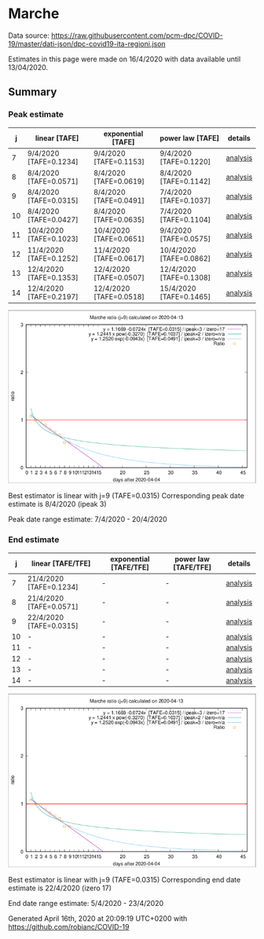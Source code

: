 # Marche


Data source: https://raw.githubusercontent.com/pcm-dpc/COVID-19/master/dati-json/dpc-covid19-ita-regioni.json

Estimates in this page were made on 16/4/2020 with data available until 13/04/2020.


## Summary 

### Peak estimate 
|j|linear [TAFE]|exponential [TAFE]|power law [TAFE]|details|
|---|----|-----------|---------|-------|
|7|9/4/2020 [TAFE=0.1234]|9/4/2020 [TAFE=0.1153]|9/4/2020 [TAFE=0.1220]|[analysis](COVID-19_marche_j7_2020-04-13.md)|
|8|8/4/2020 [TAFE=0.0571]|8/4/2020 [TAFE=0.0619]|8/4/2020 [TAFE=0.1142]|[analysis](COVID-19_marche_j8_2020-04-13.md)|
|9|8/4/2020 [TAFE=0.0315]|8/4/2020 [TAFE=0.0491]|7/4/2020 [TAFE=0.1037]|[analysis](COVID-19_marche_j9_2020-04-13.md)|
|10|8/4/2020 [TAFE=0.0427]|8/4/2020 [TAFE=0.0635]|7/4/2020 [TAFE=0.1104]|[analysis](COVID-19_marche_j10_2020-04-13.md)|
|11|10/4/2020 [TAFE=0.1023]|10/4/2020 [TAFE=0.0651]|9/4/2020 [TAFE=0.0575]|[analysis](COVID-19_marche_j11_2020-04-13.md)|
|12|11/4/2020 [TAFE=0.1252]|11/4/2020 [TAFE=0.0617]|10/4/2020 [TAFE=0.0862]|[analysis](COVID-19_marche_j12_2020-04-13.md)|
|13|12/4/2020 [TAFE=0.1353]|12/4/2020 [TAFE=0.0507]|12/4/2020 [TAFE=0.1308]|[analysis](COVID-19_marche_j13_2020-04-13.md)|
|14|12/4/2020 [TAFE=0.2197]|12/4/2020 [TAFE=0.0518]|15/4/2020 [TAFE=0.1465]|[analysis](COVID-19_marche_j14_2020-04-13.md)|

![best peak estimate](COVID-19_marche_j9_2020-04-13.png)

Best estimator is linear with j=9 (TAFE=0.0315)
Corresponding peak date estimate is 8/4/2020 (ipeak 3)


Peak date range estimate: 7/4/2020 - 20/4/2020

### End estimate 
|j|linear [TAFE/TFE]|exponential [TAFE/TFE]|power law [TAFE/TFE]|details|
|---|----|-----------|---------|-------|
|7|21/4/2020 [TAFE=0.1234]|-|-|[analysis](COVID-19_marche_j7_2020-04-13.md)|
|8|21/4/2020 [TAFE=0.0571]|-|-|[analysis](COVID-19_marche_j8_2020-04-13.md)|
|9|22/4/2020 [TAFE=0.0315]|-|-|[analysis](COVID-19_marche_j9_2020-04-13.md)|
|10|-|-|-|[analysis](COVID-19_marche_j10_2020-04-13.md)|
|11|-|-|-|[analysis](COVID-19_marche_j11_2020-04-13.md)|
|12|-|-|-|[analysis](COVID-19_marche_j12_2020-04-13.md)|
|13|-|-|-|[analysis](COVID-19_marche_j13_2020-04-13.md)|
|14|-|-|-|[analysis](COVID-19_marche_j14_2020-04-13.md)|

![best zero estimate](COVID-19_marche_j9_2020-04-13.png)

Best estimator is linear with j=9 (TAFE=0.0315)
Corresponding end date estimate is 22/4/2020 (izero 17)


End date range estimate: 5/4/2020 - 23/4/2020

Generated April 16th, 2020 at 20:09:19 UTC+0200 with https://github.com/robianc/COVID-19
